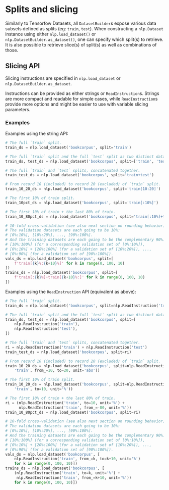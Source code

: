 # Splits and slicing

Similarly to Tensorfow Datasets, all `DatasetBuilder`s expose various data subsets defined as splits (eg:
`train`, `test`). When constructing a `nlp.Dataset` instance using either
`nlp.load_dataset()` or `nlp.DatasetBuilder.as_dataset()`, one can specify which
split(s) to retrieve. It is also possible to retrieve slice(s) of split(s)
as well as combinations of those.

## Slicing API

Slicing instructions are specified in `nlp.load_dataset` or `nlp.DatasetBuilder.as_dataset`.

Instructions can be provided as either strings or `ReadInstruction`s. Strings
are more compact and readable for simple cases, while `ReadInstruction`s provide
more options and might be easier to use with variable slicing parameters.

### Examples

Examples using the string API:

```py
# The full `train` split.
train_ds = nlp.load_dataset('bookcorpus', split='train')

# The full `train` split and the full `test` split as two distinct datasets.
train_ds, test_ds = nlp.load_dataset('bookcorpus', split=['train', 'test'])

# The full `train` and `test` splits, concatenated together.
train_test_ds = nlp.load_dataset('bookcorpus', split='train+test')

# From record 10 (included) to record 20 (excluded) of `train` split.
train_10_20_ds = nlp.load_dataset('bookcorpus', split='train[10:20]')

# The first 10% of train split.
train_10pct_ds = nlp.load_dataset('bookcorpus', split='train[:10%]')

# The first 10% of train + the last 80% of train.
train_10_80pct_ds = nlp.load_dataset('bookcorpus', split='train[:10%]+train[-80%:]')

# 10-fold cross-validation (see also next section on rounding behavior):
# The validation datasets are each going to be 10%:
# [0%:10%], [10%:20%], ..., [90%:100%].
# And the training datasets are each going to be the complementary 90%:
# [10%:100%] (for a corresponding validation set of [0%:10%]),
# [0%:10%] + [20%:100%] (for a validation set of [10%:20%]), ...,
# [0%:90%] (for a validation set of [90%:100%]).
vals_ds = nlp.load_dataset('bookcorpus', split=[
    f'train[{k}%:{k+10}%]' for k in range(0, 100, 10)
])
trains_ds = nlp.load_dataset('bookcorpus', split=[
    f'train[:{k}%]+train[{k+10}%:]' for k in range(0, 100, 10)
])
```

Examples using the `ReadInstruction` API (equivalent as above):

```py
# The full `train` split.
train_ds = nlp.load_dataset('bookcorpus', split=nlp.ReadInstruction('train'))

# The full `train` split and the full `test` split as two distinct datasets.
train_ds, test_ds = nlp.load_dataset('bookcorpus', split=[
    nlp.ReadInstruction('train'),
    nlp.ReadInstruction('test'),
])

# The full `train` and `test` splits, concatenated together.
ri = nlp.ReadInstruction('train') + nlp.ReadInstruction('test')
train_test_ds = nlp.load_dataset('bookcorpus', split=ri)

# From record 10 (included) to record 20 (excluded) of `train` split.
train_10_20_ds = nlp.load_dataset('bookcorpus', split=nlp.ReadInstruction(
    'train', from_=10, to=20, unit='abs'))

# The first 10% of train split.
train_10_20_ds = nlp.load_dataset('bookcorpus', split=nlp.ReadInstruction(
    'train', to=10, unit='%'))

# The first 10% of train + the last 80% of train.
ri = (nlp.ReadInstruction('train', to=10, unit='%') +
      nlp.ReadInstruction('train', from_=-80, unit='%'))
train_10_80pct_ds = nlp.load_dataset('bookcorpus', split=ri)

# 10-fold cross-validation (see also next section on rounding behavior):
# The validation datasets are each going to be 10%:
# [0%:10%], [10%:20%], ..., [90%:100%].
# And the training datasets are each going to be the complementary 90%:
# [10%:100%] (for a corresponding validation set of [0%:10%]),
# [0%:10%] + [20%:100%] (for a validation set of [10%:20%]), ...,
# [0%:90%] (for a validation set of [90%:100%]).
vals_ds = nlp.load_dataset('bookcorpus', [
    nlp.ReadInstruction('train', from_=k, to=k+10, unit='%')
    for k in range(0, 100, 10)])
trains_ds = nlp.load_dataset('bookcorpus', [
    (nlp.ReadInstruction('train', to=k, unit='%') +
     nlp.ReadInstruction('train', from_=k+10, unit='%'))
    for k in range(0, 100, 10)])
```
